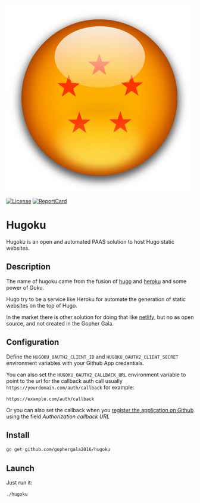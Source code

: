![](img/logo.jpg)

[![License][License-Image]][License-Url] [![ReportCard][ReportCard-Image]][ReportCard-Url]

# Hugoku
Hugoku is an open and automated PAAS solution to host Hugo static websites.

## Description
The name of hugoku came from the fusion of [hugo](https://gohugo.io/) and [heroku](https://www.heroku.com/) and some power of Goku.

Hugo try to be a service like Heroku for automate the generation of static websites on the top of Hugo.

In the market there is other solution for doing that like [netlify](https://www.netlify.com), but no as open source, and not created in the Gopher Gala.

## Configuration
Define the `HUGOKU_OAUTH2_CLIENT_ID` and `HUGOKU_OAUTH2_CLIENT_SECRET`  environment variables with your Github App credentials.

You can also set the `HUGOKU_OAUTH2_CALLBACK_URL` environment variable to point to the url for the callback auth call usually `https://yourdomain.com/auth/callback` for example:

    https://example.com/auth/callback

Or you can also set the callback when you [register the application on Github](https://github.com/settings/applications/new) using the field *Authorization callback URL*

## Install

```sh
go get github.com/gophergala2016/hugoku
```

## Launch
Just run it:

```sh
./hugoku
```

[License-Url]: http://opensource.org/licenses/MIT
[License-Image]: https://img.shields.io/npm/l/express.svg
[ReportCard-Url]: http://goreportcard.com/report/gophergala2016/hugoku
[ReportCard-Image]: http://goreportcard.com/badge/gophergala2016/hugoku
